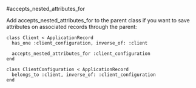 #accepts_nested_attributes_for

Add accepts_nested_attributes_for to the parent class if you want to save attributes on associated records through the parent:

```
class Client < ApplicationRecord
  has_one :client_configuration, inverse_of: :client

  accepts_nested_attributes_for :client_configuration
end

class ClientConfiguration < ApplicationRecord
  belongs_to :client, inverse_of: :client_configuration
end
```